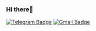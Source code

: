 ### Hi there👋
[![Telegram Badge](https://img.shields.io/badge/-Telegram-0088cc?style=for-the-badge&logo=Telegram&logoColor=white)](https://t.me/anastasia_kvartalna)
[![Gmail Badge](https://img.shields.io/badge/Gmail-D14836?style=for-the-badge&logo=gmail&logoColor=white)](mailto:anastasia.kvartalna@gmail.com)
<!--
- CV: [PDF eng](https://github.com/AnastasiaKv/AnastasiaKv/blob/690d23286b4ed9f420ff0fc9ce4dde0cccb1583a/Anastasia-Kvartalna-CV-en.pdf) | [PDF rus](https://github.com/AnastasiaKv/AnastasiaKv/blob/690d23286b4ed9f420ff0fc9ce4dde0cccb1583a/Anastasia-Kvartalna-CV-ru.pdf) | [hh.ru](https://hh.ru/applicant/resumes/view?resume=402f1dc5ff038c6c270039ed1f787865706d39) | [Hexlet CV](https://cv.hexlet.io/resumes/896).
- Projects [here](https://github.com/AnastasiaKv?tab=repositories).
- Contributions [here](https://github.com/pulls?q=is%3Apr+author%3AAnastasiaKv+archived%3Afalse+is%3Aclosed)
___

 [![](https://github-readme-stats.vercel.app/api?username=AnastasiaKv&theme=calm&hide=,issues,)](https://github.com/AnastasiaKv) 


<h3 align="left">Main Stack:</h3>

![JS](https://img.shields.io/badge/JavaScript-323330?style=for-the-badge&logo=javascript&logoColor=F7DF1E) ![React](https://img.shields.io/badge/React-20232A?style=for-the-badge&logo=react&logoColor=61DAFB) ![React Router](https://img.shields.io/badge/React_Router-CA4245?style=for-the-badge&logo=react-router&logoColor=white) ![Redux Toolkit](https://img.shields.io/badge/Redux-593D88?style=for-the-badge&logo=redux&logoColor=white) ![Jest](https://img.shields.io/badge/Jest-323330?style=for-the-badge&logo=Jest&logoColor=white) ![TypeScript](https://img.shields.io/badge/TypeScript-007ACC?style=for-the-badge&logo=typescript&logoColor=white) ![HTML5](https://img.shields.io/badge/HTML5-E34F26?style=for-the-badge&logo=html5&logoColor=white) ![CSS3](https://img.shields.io/badge/CSS3-1572B6?style=for-the-badge&logo=css3&logoColor=white) ![SASS](https://img.shields.io/badge/Sass-CC6699?style=for-the-badge&logo=sass&logoColor=white) ![Bootstrap](https://img.shields.io/badge/Bootstrap-563D7C?style=for-the-badge&logo=bootstrap&logoColor=white) ![Git](https://img.shields.io/badge/GIT-E44C30?style=for-the-badge&logo=git&logoColor=white) ![GitHub Actions](https://img.shields.io/badge/GitHub_Actions-2088FF?style=for-the-badge&logo=github-actions&logoColor=white)

<h3 align="left">Currently mastering:</h3>

![VUE](https://img.shields.io/badge/Vue.js-35495E?style=for-the-badge&logo=vue.js&logoColor=4FC08D)
-->

